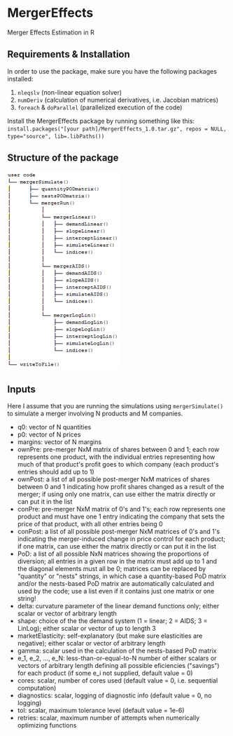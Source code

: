 # MergerEffects
Merger Effects Estimation in R

## Requirements & Installation
In order to use the package, make sure you have the following packages installed:

1. `nleqslv` (non-linear equation solver)
2. `numDeriv` (calculation of numerical derivatives, i.e. Jacobian matrices)
3. `foreach` & `doParallel` (parallelized execution of the code)

Install the MergerEffects package by running something like this:
`install.packages("[your path]/MergerEffects_1.0.tar.gz", repos = NULL, type="source", lib=.libPaths())`

## Structure of the package
![Tree Structure](/Structure.png?raw=true "Nested hierarchy of MergerEffects functions")

## Inputs
Here I assume that you are running the simulations using `mergerSimulate()` to simulate a merger involving N products and M companies.
- q0: vector of N quantities
- p0: vector of N prices
- margins: vector of N margins
- ownPre: pre-merger NxM matrix of shares between 0 and 1; each row represents one product, with the individual entries representing how much of that product's profit goes to which company (each product's entries should add up to 1)
- ownPost: a list of all possible post-merger NxM matrices of shares between 0 and 1 indicating how profit shares changed as a result of the merger; if using only one matrix, can use either the matrix directly or can put it in the list
- conPre: pre-merger NxM matrix of 0's and 1's; each row represents one product and must have one 1 entry indicating the company that sets the price of that product, with all other entries being 0
- conPost: a list of all possible post-merger NxM matrices of 0's and 1's indicating the merger-induced change in price control for each product; if one matrix, can use either the matrix directly or can put it in the list
- PoD: a list of all possible NxN matrices showing the proportions of diversion; all entries in a given row in the matrix must add up to 1 and the diagonal elements must all be 0; matrices can be replaced by "quantity" or "nests" strings, in which case a quantity-based PoD matrix and/or the nests-based PoD matrix are automatically calculated and used by the code; use a list even if it contains just one matrix or one string!
- delta: curvature parameter of the linear demand functions only; either scalar or vector of arbitrary length
- shape: choice of the the demand system (1 = linear; 2 = AIDS; 3 = LinLog); either scalar or vector of up to length 3
- marketElasticity: self-explanatory (but make sure elasticities are negative); either scalar or vector of arbitrary length
- gamma: scalar used in the calculation of the nests-based PoD matrix
- e_1, e_2, ..., e_N: less-than-or-equal-to-N number of either scalars or vectors of arbitrary length defining all possible eficiencies ("savings") for each product (if some e_i not supplied, default value = 0)
- cores: scalar, number of cores used (default value = 0, i.e. sequential computation)
- diagnostics: scalar, logging of diagnostic info (default value = 0, no logging)
- tol: scalar, maximum tolerance level (default value = 1e-6)
- retries: scalar, maximum number of attempts when numerically optimizing functions
